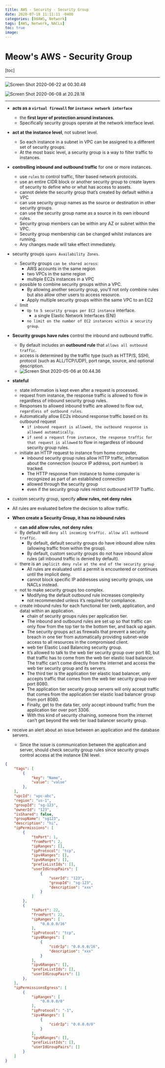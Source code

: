 ```yaml
---
title: AWS - Security - Security Group
date: 2020-07-18 11:11:11 -0400
categories: [00AWS, Network]
tags: [AWS, Network, NACLs]
toc: true
image:
---
```


# Meow's AWS - Security Group

[toc]

---

![Screen Shot 2020-06-22 at 00.30.48](https://i.imgur.com/jqzyJld.png)

![Screen Shot 2020-06-08 at 20.28.18](https://i.imgur.com/t0kPyip.png)

---

- **acts as a `virtual firewall` for `instance network interface`**
  - the **first layer of protection around instances**.
  - Specifically security groups operate at the network interface level.

- **act at the instance level**, not subnet level.
  - So each instance in a subnet in VPC can be assigned to a different set of security groups.
  - At the most basic level, a security group is a way to filter traffic to instances.

- **controlling inbound and outbound traffic** for one or more instances.
  - use `rules` to control traffic, filter based network protocols.
  - use an entire CIDR block or another security group to create layers of security to define who or what has access to assets.
  - cannot delete the security group that’s created by default within a VPC
  - can use security group names as the source or destination in other security groups.
  - can use the security group name as a source in its own inbound rules.
  - Security group members can be within any AZ or subnet within the VPC.
  - Security group membership can be changed whilst instances are running.
  - Any changes made will take effect immediately.


- security groups `spans Availability Zones`.
  - Security groups `can be shared across`:
    - AWS accounts in the same region
    - two VPCs in the same region
    - multiple EC2s instances in a VPC
  - possible to combine security groups within a VPC.
    - By allowing another security group, you'll not only combine rules but also allow other users to access resource.
    - Apply multiple security groups within the same VPC to an EC2
  - limit
    - `Up to 5 security groups per EC2 instance` interface.
      - a single Elastic Network Interfaces (ENI)
    - `no limit on the number of EC2 instances within a security group`.


- **Security groups have rules** control the inbound and outbound traffic.
  - By default includes an **outbound rule** that `allows all outbound traffic`.
  - access is determined by the traffic type (such as HTTP/S, SSH), protocol (such as ALL/TCP/UDP), port range, source, and optional description.
  - ![Screen Shot 2020-05-06 at 00.44.36](https://i.imgur.com/GA9pxaY.png)

- **stateful**
  - state information is kept even after a request is processed.
  - request from instance, the response traffic is allowed to flow in regardless of inbound security group rules.
  - Responses to allowed inbound traffic are allowed to flow out, `regardless of outbound rules`.
  - Automatically allow EC2s inbound response traffic based on its outbound request
    - `if inbound request is allowed, the outbound response is allowed automatically`.
    - `if send a request from instance, the response traffic for that request is allowed` to flow in regardless of inbound security group rules.
  - initiate an HTTP request to instance from home computer,
    - inbound security group rules allow HTTP traffic, information about the connection (source IP address, port number) is tracked.
    - The HTTP response from instance to home computer is recognized as part of an established connection
    - allowed through the security group
    - even if the security group rules restrict outbound HTTP Traffic.

- custom security group, specify **allow rules, not deny rules**

- All rules are evaluated before the decision to allow traffic.

- **When create a Security Group, it has no inbound rules**
  - **can add allow rules, not deny rules**
  - By default will `deny all incoming traffic. allow all outbound traffic`.
    - By default, default security groups do have inbound allow rules (allowing traffic from within the group).
    - By default, custom security groups do not have inbound allow rules (all inbound traffic is denied by default).
  - there is an `implicit deny rule at the end of the security group`
    - All rules are evaluated until a permit is encountered or continues until the implicit deny.
    - cannot block specific IP addresses using security groups, use NACLs instead.
  - not to make security groups too complex.
    - Modifying the default outbound rule increases complexity
    - not recommended unless it’s required for compliance.
  - create inbound rules for each functional tier (web, application, and data) within an application.
    - chain of security groups rules per application tier.
    - The inbound and outbound rules are set up so that traffic can only flow from the top tier to the bottom tier, and back up again.
    - The security groups act as firewalls that prevent a security breach in one tier from automatically providing subnet-wide access to all resources in the compromised client.
    - web tier Elastic Load Balancing security group.
    - It’s allowed to talk to the web tier security group over port 80, but that traffic has to come from the web tier elastic load balancer. The traffic can’t come directly from the internet and access the web tier security group and its servers.
    - The third tier is the application tier elastic load balancer, only accepts traffic that comes from the web tier security group over port 8080.
    - The application tier security group servers will only accept traffic that comes from the application tier elastic load balancer group from port 8080.
    - Finally, get to the data tier, only accept inbound traffic from the application tier over port 3306.
    - With this kind of security chaining, someone from the internet can’t get beyond the web tier load balancer security group.
- receive an alert about an issue between an application and the database servers.
  - Since the issue is communication between the application and server, should check security group rules since security groups control access at the instance ENI level.


```json
{
	"tags": [
		{
			"key": "Name",
			"value": "value"
		},
	],
	"vpcId": "vpc-abc",
	"region": "us-1",
	"groupId": "sg-123",
	"ownerId": "123",
	"isShared": false,
	"groupName": "sg123",
	"description": "hi",
	"ipPermissions": [
		{
			"toPort": 1,
			"fromPort": 2,
			"ipRanges": [],
			"ipProtocol": "tcp",
			"ipv4Ranges": [],
			"ipv6Ranges": [],
			"prefixListIds": [],
			"userIdGroupPairs": [
				{
					"userId": "123",
					"groupId": "sg-123",
					"description": "xxx"
				}
			]
		},
		{
			"toPort": 22,
			"fromPort": 22,
			"ipRanges": [
				"0.0.0.0/16"
			],
			"ipProtocol": "tcp",
			"ipv4Ranges": [
				{
					"cidrIp": "0.0.0.0/16",
					"description": "xxx"
				}
			],
			"ipv6Ranges": [],
			"prefixListIds": [],
			"userIdGroupPairs": []
		},
	],
	"ipPermissionsEgress": [
		{
			"ipRanges": [
				"0.0.0.0/0"
			],
			"ipProtocol": "-1",
			"ipv4Ranges": [
				{
					"cidrIp": "0.0.0.0/0"
				}
			],
			"ipv6Ranges": [],
			"prefixListIds": [],
			"userIdGroupPairs": []
		}
	]
}


```